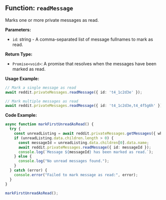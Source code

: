 ## Function: `readMessage`

Marks one or more private messages as read.

**Parameters:**

- `id`: string - A comma-separated list of message fullnames to mark as read.

**Return Type:**

- `Promise<void>`: A promise that resolves when the messages have been marked as read.

**Usage Example:**

```typescript
// Mark a single message as read
await reddit.privateMessages.readMessage({ id: 't4_1c2d3e' });

// Mark multiple messages as read
await reddit.privateMessages.readMessage({ id: 't4_1c2d3e,t4_4f5g6h' });
```

**Code Example:**

```typescript
async function markFirstUnreadAsRead() {
  try {
    const unreadListing = await reddit.privateMessages.getMessages({ where: 'unread', limit: 1 });
    if (unreadListing.data.children.length > 0) {
      const messageId = unreadListing.data.children[0].data.name;
      await reddit.privateMessages.readMessage({ id: messageId });
      console.log(`Message ${messageId} has been marked as read.`);
    } else {
      console.log("No unread messages found.");
    }
  } catch (error) {
    console.error("Failed to mark message as read:", error);
  }
}

markFirstUnreadAsRead();
```  
